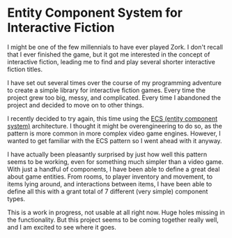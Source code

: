 # Entity Component System for Interactive Fiction

I might be one of the few millennials to have ever played Zork. I don't recall that I ever finished the game, but it got me interested in the concept of interactive fiction, leading me to find and play several shorter interactive fiction titles.

I have set out several times over the course of my programming adventure to create a simple library for interactive fiction games. Every time the project grew too big, messy, and complicated. Every time I abandoned the project and decided to move on to other things.

I recently decided to try again, this time using the [ECS (entity component system)](https://en.wikipedia.org/wiki/Entity_component_system) architecture. I thought it might be overengineering to do so, as the pattern is more common in more complex video game engines. However, I wanted to get familiar with the ECS pattern so I went ahead with it anyway.

I have actually been pleasantly surprised by just how well this pattern seems to be working, even for something much simpler than a video game. With just a handful of components, I have been able to define a great deal about game entities. From rooms, to player inventory and movement, to items lying around, and interactions between items, I have been able to define all this with a grant total of 7 different (very simple) component types.

This is a work in progress, not usable at all right now. Huge holes missing in the functionality. But this project seems to be coming together really well, and I am excited to see where it goes.